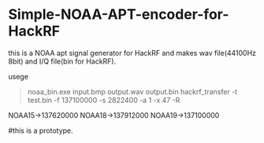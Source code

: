 # Simple-NOAA-APT-encoder-for-HackRF

this is a NOAA apt signal generator for HackRF and makes wav file(44100Hz 8bit) and I/Q file(bin for HackRF).

usege
>noaa_bin.exe input.bmp output.wav output.bin
>hackrf_transfer -t test.bin -f 137100000 -s 2822400 -a 1 -x 47 -R

NOAA15->137620000
NOAA18->137912000
NOAA19->137100000

#this is a prototype.
